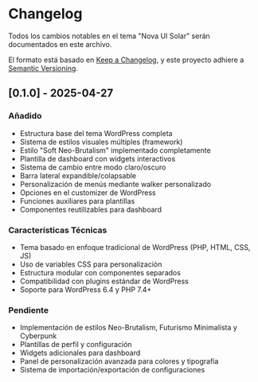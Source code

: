 # Changelog

Todos los cambios notables en el tema "Nova UI Solar" serán documentados en este archivo.

El formato está basado en [Keep a Changelog](https://keepachangelog.com/es/1.0.0/),
y este proyecto adhiere a [Semantic Versioning](https://semver.org/spec/v2.0.0.html).

## [0.1.0] - 2025-04-27

### Añadido
- Estructura base del tema WordPress completa
- Sistema de estilos visuales múltiples (framework)
- Estilo "Soft Neo-Brutalism" implementado completamente
- Plantilla de dashboard con widgets interactivos
- Sistema de cambio entre modo claro/oscuro
- Barra lateral expandible/colapsable
- Personalización de menús mediante walker personalizado
- Opciones en el customizer de WordPress
- Funciones auxiliares para plantillas
- Componentes reutilizables para dashboard

### Características Técnicas
- Tema basado en enfoque tradicional de WordPress (PHP, HTML, CSS, JS)
- Uso de variables CSS para personalización
- Estructura modular con componentes separados
- Compatibilidad con plugins estándar de WordPress
- Soporte para WordPress 6.4 y PHP 7.4+

### Pendiente
- Implementación de estilos Neo-Brutalism, Futurismo Minimalista y Cyberpunk
- Plantillas de perfil y configuración
- Widgets adicionales para dashboard
- Panel de personalización avanzada para colores y tipografía
- Sistema de importación/exportación de configuraciones
